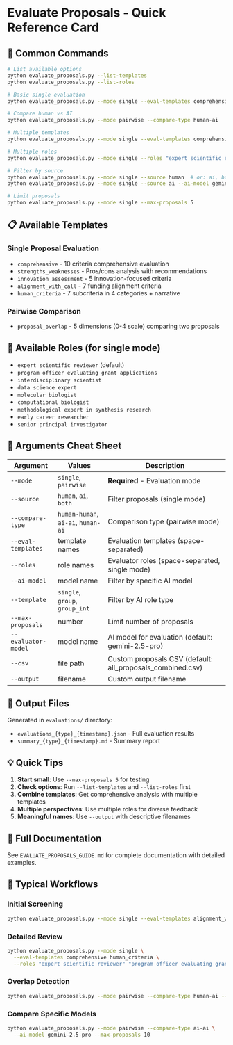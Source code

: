 # Evaluate Proposals - Quick Reference Card

## 🚀 Common Commands

```bash
# List available options
python evaluate_proposals.py --list-templates
python evaluate_proposals.py --list-roles

# Basic single evaluation
python evaluate_proposals.py --mode single --eval-templates comprehensive

# Compare human vs AI
python evaluate_proposals.py --mode pairwise --compare-type human-ai

# Multiple templates
python evaluate_proposals.py --mode single --eval-templates comprehensive human_criteria innovation_assessment

# Multiple roles
python evaluate_proposals.py --mode single --roles "expert scientific reviewer" "interdisciplinary scientist"

# Filter by source
python evaluate_proposals.py --mode single --source human  # or: ai, both
python evaluate_proposals.py --mode single --source ai --ai-model gemini-2.5-pro

# Limit proposals
python evaluate_proposals.py --mode single --max-proposals 5
```

## 📋 Available Templates

### Single Proposal Evaluation
- `comprehensive` - 10 criteria comprehensive evaluation
- `strengths_weaknesses` - Pros/cons analysis with recommendations
- `innovation_assessment` - 5 innovation-focused criteria
- `alignment_with_call` - 7 funding alignment criteria  
- `human_criteria` - 7 subcriteria in 4 categories + narrative

### Pairwise Comparison
- `proposal_overlap` - 5 dimensions (0-4 scale) comparing two proposals

## 👤 Available Roles (for single mode)
- `expert scientific reviewer` (default)
- `program officer evaluating grant applications`
- `interdisciplinary scientist`
- `data science expert`
- `molecular biologist`
- `computational biologist`
- `methodological expert in synthesis research`
- `early career researcher`
- `senior principal investigator`

## 🎯 Arguments Cheat Sheet

| Argument | Values | Description |
|----------|--------|-------------|
| `--mode` | `single`, `pairwise` | **Required** - Evaluation mode |
| `--source` | `human`, `ai`, `both` | Filter proposals (single mode) |
| `--compare-type` | `human-human`, `ai-ai`, `human-ai` | Comparison type (pairwise mode) |
| `--eval-templates` | template names | Evaluation templates (space-separated) |
| `--roles` | role names | Evaluator roles (space-separated, single mode) |
| `--ai-model` | model name | Filter by specific AI model |
| `--template` | `single`, `group`, `group_int` | Filter by AI role type |
| `--max-proposals` | number | Limit number of proposals |
| `--evaluator-model` | model name | AI model for evaluation (default: gemini-2.5-pro) |
| `--csv` | file path | Custom proposals CSV (default: all_proposals_combined.csv) |
| `--output` | filename | Custom output filename |

## 📁 Output Files

Generated in `evaluations/` directory:
- `evaluations_{type}_{timestamp}.json` - Full evaluation results
- `summary_{type}_{timestamp}.md` - Summary report

## 💡 Quick Tips

1. **Start small**: Use `--max-proposals 5` for testing
2. **Check options**: Run `--list-templates` and `--list-roles` first
3. **Combine templates**: Get comprehensive analysis with multiple templates
4. **Multiple perspectives**: Use multiple roles for diverse feedback
5. **Meaningful names**: Use `--output` with descriptive filenames

## 📖 Full Documentation

See `EVALUATE_PROPOSALS_GUIDE.md` for complete documentation with detailed examples.

## 🔄 Typical Workflows

### Initial Screening
```bash
python evaluate_proposals.py --mode single --eval-templates alignment_with_call --source both
```

### Detailed Review
```bash
python evaluate_proposals.py --mode single \
  --eval-templates comprehensive human_criteria \
  --roles "expert scientific reviewer" "program officer evaluating grant applications"
```

### Overlap Detection
```bash
python evaluate_proposals.py --mode pairwise --compare-type human-ai --eval-templates proposal_overlap
```

### Compare Specific Models
```bash
python evaluate_proposals.py --mode pairwise --compare-type ai-ai \
  --ai-model gemini-2.5-pro --max-proposals 10
```

